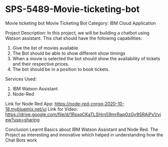 # SPS-5489-Movie-ticketing-bot
Movie ticketing bot
Movie Ticketing Bot
Category: IBM Cloud Application

Project Description:
In this project, we will be building a chatbot using Watson assistant. This chat should have the following capabilities:
1.	Give the list of movies available
2.	The Bot should be able to show different show timings
3.	When a movie is selected the bot should show the availability of tickets and their respective prices.
4.	The bot should be in a position to book tickets.

Services Used:
1.	IBM Watson Assistant
2.	Node-Red 

Link for Node Red App: https://node-red-cnrgq-2020-10-18.mybluemix.net/ui
Link for Video: https://drive.google.com/file/d/1RsxqCKaTLSHrn59mrRapOzGy9SRAjPx1/view?usp=sharing


Conclusion
Learnt Basics about IBM Watson Assistant and Node Red. The Project as interesting and innovative which helped in understanding how the Chat Bots work

